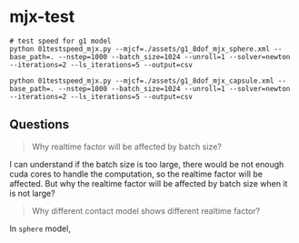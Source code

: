 # mjx-test

```
# test speed for g1 model
python 01testspeed_mjx.py --mjcf=./assets/g1_8dof_mjx_sphere.xml --base_path=. --nstep=1000 --batch_size=1024 --unroll=1 --solver=newton --iterations=2 --ls_iterations=5 --output=csv

python 01testspeed_mjx.py --mjcf=./assets/g1_8dof_mjx_capsule.xml --base_path=. --nstep=1000 --batch_size=1024 --unroll=1 --solver=newton --iterations=2 --ls_iterations=5 --output=csv

```

## Questions

> Why realtime factor will be affected by batch size?

I can understand if the batch size is too large, there would be not enough cuda cores to handle the computation, so the realtime factor will be affected. But why the realtime factor will be affected by batch size when it is not large?

> Why different contact model shows different realtime factor?

In `sphere` model, 